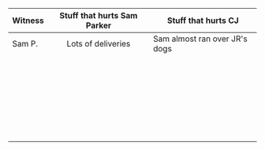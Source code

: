| Witness | Stuff that hurts Sam Parker | Stuff that hurts CJ |
|---------|:---------------------------:|---------------------|
| Sam P.  | Lots of deliveries          | Sam almost ran over JR's dogs |
|         |                             |                     |
|         |                             |                     |
|         |                             |                     |
|         |                             |                     |
|         |                             |                     |
|         |                             |                     |
|         |                             |                     |
|         |                             |                     |
|         |                             |                     |
|         |                             |                     |
|         |                             |                     |
|         |                             |                     |
|         |                             |                     |
|         |                             |                     |
|         |                             |                     |
|         |                             |                     |
|         |                             |                     |
|         |                             |                     |
|         |                             |                     |
|         |                             |                     |
|         |                             |                     |
|         |                             |                     |
|         |                             |                     |
|         |                             |                     |
|         |                             |                     |
|         |                             |                     |
|         |                             |                     |
|         |                             |                     |
|         |                             |                     |
